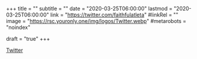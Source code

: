 +++
title = ""
subtitle = ""
date = "2020-03-25T06:00:00"
lastmod = "2020-03-25T06:00:00"
link = "https://twitter.com/faithfulatleta"
#linkRel = ""
image = "https://rsc.youronly.one/img/logos/Twitter.webp"
#metarobots = "noindex"

draft = "true"
+++

[Twitter](https://twitter.com/faithfulatleta "Twitter")
